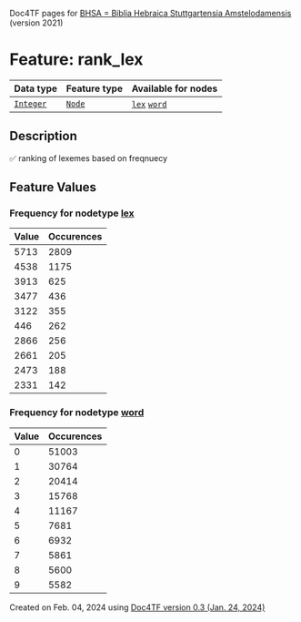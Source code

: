 Doc4TF pages for [BHSA = Biblia Hebraica Stuttgartensia Amstelodamensis](https://github.com/etcbc/BHSA/tree/master/tf) (version 2021)
# Feature: rank_lex
Data type|Feature type|Available for nodes
---|---|---
[`Integer`](featurebydatatype.md#integer)|[`Node`](featurebytype.md#node)| [`lex`](featurebynodetype.md#lex)  [`word`](featurebynodetype.md#word) 
## Description
✅ ranking of lexemes based on freqnuecy
## Feature Values
### Frequency for nodetype [lex](featurebynodetype.md#lex)
Value|Occurences
---|---
5713|2809
4538|1175
3913|625
3477|436
3122|355
446|262
2866|256
2661|205
2473|188
2331|142
### Frequency for nodetype [word](featurebynodetype.md#word)
Value|Occurences
---|---
0|51003
1|30764
2|20414
3|15768
4|11167
5|7681
6|6932
7|5861
8|5600
9|5582
 

Created on Feb. 04, 2024 using [Doc4TF  version 0.3 (Jan. 24, 2024)](https://github.com/tonyjurg/Doc4TF) 